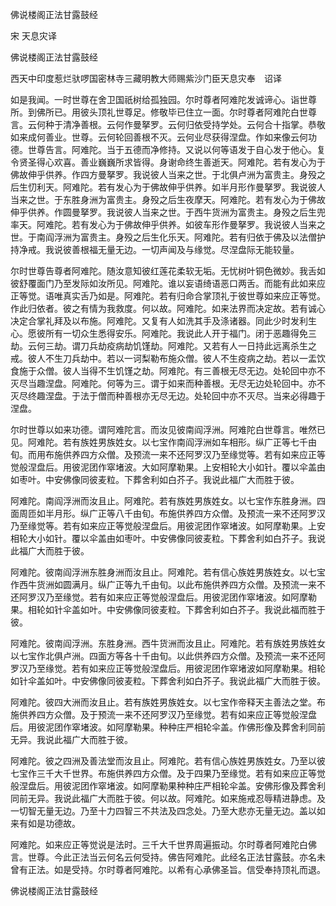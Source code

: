   佛说楼阁正法甘露鼓经  

宋 天息灾译  

佛说楼阁正法甘露鼓经  

西天中印度惹烂驮啰国密林寺三藏明教大师赐紫沙门臣天息灾奉　诏译  

如是我闻。一时世尊在舍卫国祇树给孤独园。尔时尊者阿难陀发诚谛心。诣世尊所。到佛所已。用彼头顶礼世尊足。修敬毕已住立一面。尔时尊者阿难陀白世尊言。云何种于清净善根。云何作曼拏罗。云何归依受持学处。云何合十指掌。恭敬如来成何善业。世尊。云何轮回善根不灭。云何业尽获得涅盘。作如来像云何功德。世尊告言。阿难陀。当于五德而净修持。又说以何等语发于自心发于他心。复令贤圣得心欢喜。善业巍巍所求皆得。身谢命终生善逝天。阿难陀。若有发心为于佛故伸乎供养。作四方曼拏罗。我说彼人当来之世。于北俱卢洲为富贵主。身殁之后生忉利天。阿难陀。若有发心为于佛故伸乎供养。如半月形作曼拏罗。我说彼人当来之世。于东胜身洲为富贵主。身殁之后生夜摩天。阿难陀。若有发心为于佛故伸乎供养。作圆曼拏罗。我说彼人当来之世。于西牛货洲为富贵主。身殁之后生兜率天。阿难陀。若有发心为于佛故伸乎供养。如彼车形作曼拏罗。我说彼人当来之世。于南阎浮洲为富贵主。身殁之后生化乐天。阿难陀。若有归依于佛及以法僧护持净戒。我说彼善根福无量无边。一切声闻及与缘觉。尽涅盘际无能较量。  

尔时世尊告尊者阿难陀。随汝意知彼红莲花柔软无垢。无忧树叶铜色微妙。我舌如彼舒覆面门乃至发际如汝所见。阿难陀。谁以妄语绮语恶口两舌。而能有此如来应正等觉。语唯真实舌乃如是。阿难陀。若有归命合掌顶礼于彼世尊如来应正等觉。作此归依者。彼之有情为我救度。何以故。阿难陀。如来法界而决定故。若有诚心决定合掌礼拜及以布施。阿难陀。又复有人如洗其手及涤诸器。同此少时发利生心。愿彼所有一切众生悉得安乐。阿难陀。我说此人开于福门。闭于恶趣得免三劫。云何三劫。谓刀兵劫疫病劫饥馑劫。阿难陀。又若有人一日持此远离杀生之戒。彼人不生刀兵劫中。若以一诃梨勒布施众僧。彼人不生疫病之劫。若以一盂饮食施于众僧。彼人当得不生饥馑之劫。阿难陀。有三善根无尽无边。处轮回中亦不灭尽当趣涅盘。阿难陀。何等为三。谓于如来而种善根。无尽无边处轮回中。亦不灭尽终趣涅盘。于法于僧而种善根亦无尽无边。处轮回中亦不灭尽。当来必得趣于涅盘。  

尔时世尊以如来功德。谓阿难陀言。而汝见彼南阎浮洲。阿难陀白世尊言。唯然已见。阿难陀。若有族姓男族姓女。以七宝作南阎浮洲如车相形。纵广正等七千由旬。而用布施供养四方众僧。及预流一来不还阿罗汉乃至缘觉等。若有如来应正等觉般涅盘后。用彼泥团作窣堵波。大如阿摩勒果。上安相轮大小如针。覆以伞盖由如枣叶。中安佛像同彼麦粒。下葬舍利如白芥子。我说此福广大而胜于彼。  

阿难陀。南阎浮洲而汝且止。阿难陀。若有族姓男族姓女。以七宝作东胜身洲。四面周匝如半月形。纵广正等八千由旬。布施供养四方众僧。及预流一来不还阿罗汉乃至缘觉等。若有如来应正等觉般涅盘后。用彼泥团作窣堵波。如阿摩勒果。上安相轮大小如针。覆以伞盖由如枣叶。中安佛像同彼麦粒。下葬舍利如白芥子。我说此福广大而胜于彼。  

阿难陀。彼南阎浮洲东胜身洲而汝且止。阿难陀。若有信心族姓男族姓女。以七宝作西牛货洲如圆满月。纵广正等九千由旬。以此布施供养四方众僧。及预流一来不还阿罗汉乃至缘觉。若有如来应正等觉般涅盘后。用彼泥团作窣堵波。如阿摩勒果。相轮如针伞盖如叶。中安佛像同彼麦粒。下葬舍利如白芥子。我说此福而胜于彼。  

阿难陀。彼南阎浮洲。东胜身洲。西牛货洲而汝且止。阿难陀。若有族姓男族姓女以七宝作北俱卢洲。四面方等各十千由旬。以此供养四方众僧。及预流一来不还阿罗汉乃至缘觉。若有如来应正等觉般涅盘后。用彼泥团作窣堵波如阿摩勒果。相轮如针伞盖如叶。中安佛像同彼麦粒。下葬舍利如白芥子。我说此福广大而胜于彼。  

阿难陀。彼四大洲而汝且止。若有族姓男族姓女。以七宝作帝释天主善法之堂。布施供养四方众僧。及于预流一来不还阿罗汉乃至缘觉。若有如来应正等觉般涅盘后。用彼泥团作窣堵波。如阿摩勒果。种种庄严相轮伞盖。作佛形像及葬舍利同前无异。我说此福广大而胜于彼。  

阿难陀。彼之四洲及善法堂而汝且止。阿难陀。若有信心族姓男族姓女。乃至以彼七宝作三千大千世界。布施供养四方众僧。及于四果乃至缘觉。若有如来应正等觉般涅盘后。用彼泥团作窣堵波。如阿摩勒果种种庄严相轮伞盖。安佛形像及葬舍利同前无异。我说此福广大而胜于彼。何以故。阿难陀。如来施戒忍辱精进静虑。及一切智无量无边。乃至十力四智三不共法及四念处。乃至大悲亦无量无边。盖以如来有如是功德故。  

阿难陀。如来应正等觉说是法时。三千大千世界周遍振动。尔时尊者阿难陀白佛言。世尊。今此正法当云何名云何受持。佛告阿难陀。此经名正法甘露鼓。亦名未曾有正法。如是受持。尔时尊者阿难陀。以希有心承佛圣旨。信受奉持顶礼而退。  

佛说楼阁正法甘露鼓经  
